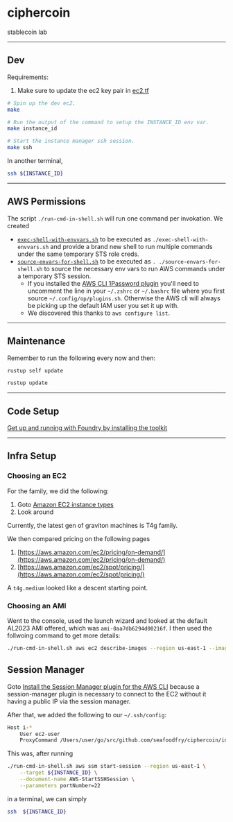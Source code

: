 # ciphercoin
stablecoin lab

---
## Dev


Requirements:
1. Make sure to update the ec2 key pair in [ec2.tf](./ec2.tf)

```bash
# Spin up the dev ec2.
make

# Run the output of the command to setup the INSTANCE_ID env var.
make instance_id

# Start the instance manager ssh session.
make ssh
```

In another terminal,
```bash
ssh ${INSTANCE_ID}
```

---
## AWS Permissions

The script `./run-cmd-in-shell.sh` will run one command per invokation.
We created
- [`exec-shell-with-envvars.sh`](./exec-shell-with-envvars.sh) to be executed as `./exec-shell-with-envvars.sh` and provide a brand new shell to run multiple commands under the same temporary STS role creds.
- [`source-envars-for-shell.sh`](./source-envars-for-shell.sh) to be executed as `. ./source-envars-for-shell.sh` to source the necessary env vars to run AWS commands under a temporary STS session.
    - If you installed the [AWS CLI 1Password plugin](https://developer.1password.com/docs/cli/shell-plugins/aws/) you'll need to uncomment the line in your `~/.zshrc` or `~/.bashrc` file where you first source `~/.config/op/plugins.sh`. Otherwise the AWS cli will always be picking up the default IAM user you set it up with.
    - We discovered this thanks to `aws configure list`.


---
## Maintenance

Remember to run the following every now and then:

```bash
rustup self update

rustup update
```

---
## Code Setup

[Get up and running with Foundry by installing the toolkit](https://getfoundry.sh/introduction/installation/)



---
## Infra Setup

### Choosing an EC2

For the family, we did the following:
1. Goto [Amazon EC2 instance types](https://aws.amazon.com/ec2/instance-types/)
1. Look around

Currently, the latest gen of graviton machines is T4g family.

We then compared pricing on the following pages
1. [https://aws.amazon.com/ec2/pricing/on-demand/](https://aws.amazon.com/ec2/pricing/on-demand/)
1. [https://aws.amazon.com/ec2/spot/pricing/](https://aws.amazon.com/ec2/spot/pricing/)

A `t4g.medium` looked like a descent starting point.

### Choosing an AMI

Went to the console, used the launch wizard and looked at the default AL2023 AMI offered, which was `ami-0aa7db6294d00216f`.
I then used the follwoing command to get more details:

```bash
./run-cmd-in-shell.sh aws ec2 describe-images --region us-east-1 --image-ids ami-0aa7db6294d00216f
```

## Session Manager

Goto
[Install the Session Manager plugin for the AWS CLI](https://docs.aws.amazon.com/systems-manager/latest/userguide/session-manager-working-with-install-plugin.html)
because a session-manager plugin is necessary to connect to the EC2 without it having a public IP
via the session manager.

After that, we added the following to our `~/.ssh/config`:

```bash
Host i-*
    User ec2-user
    ProxyCommand /Users/user/go/src/github.com/seafoodfry/ciphercoin/infra/run-cmd-in-shell.sh aws ssm start-session --region us-east-1 --target %h --document-name AWS-StartSSHSession --parameters 'portNumber=%p'
```

This was, after running

```bash
./run-cmd-in-shell.sh aws ssm start-session --region us-east-1 \
    --target ${INSTANCE_ID} \
    --document-name AWS-StartSSHSession \
    --parameters portNumber=22
```

in a terminal, we can simply

```bash
ssh  ${INSTANCE_ID}
```